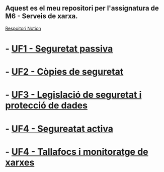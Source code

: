 ## Aquest es el meu repositori per l'assignatura de M6 - Serveis de xarxa. 

[Respoitori Notion](https://www.notion.so/Zulema-M6-Seguretat-Inform-tica-1068dad83f95805ebcadf620b666c6fd)

# - [UF1 - Seguretat passiva](UF1)
# - [UF2 - Còpies de seguretat](UF2)
# - [UF3 - Legislació de seguretat i protecció de dades](UF3)
# - [UF4 - Segureatat activa](UF4)
# - [UF4 - Tallafocs i monitoratge de xarxes](UF5)
